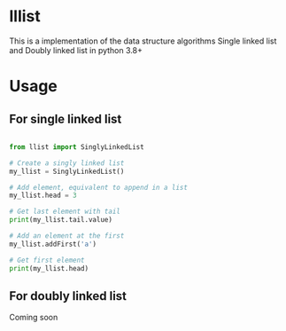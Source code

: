 # lllist

This is a implementation of the data structure algorithms Single linked list and Doubly linked list in python 3.8+

# Usage

## For single linked list

``` python

from llist import SinglyLinkedList

# Create a singly linked list
my_llist = SinglyLinkedList()

# Add element, equivalent to append in a list
my_llist.head = 3

# Get last element with tail
print(my_llist.tail.value)

# Add an element at the first
my_llist.addFirst('a')

# Get first element
print(my_llist.head)

```

## For doubly linked list

Coming soon